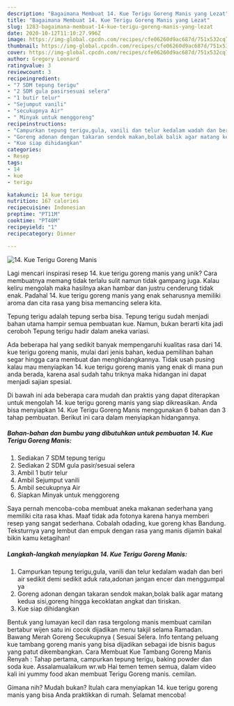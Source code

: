 ```yaml
---
description: "Bagaimana Membuat 14. Kue Terigu Goreng Manis yang Lezat"
title: "Bagaimana Membuat 14. Kue Terigu Goreng Manis yang Lezat"
slug: 1283-bagaimana-membuat-14-kue-terigu-goreng-manis-yang-lezat
date: 2020-10-12T11:10:27.996Z
image: https://img-global.cpcdn.com/recipes/cfe06260d9ac687d/751x532cq70/14-kue-terigu-goreng-manis-foto-resep-utama.jpg
thumbnail: https://img-global.cpcdn.com/recipes/cfe06260d9ac687d/751x532cq70/14-kue-terigu-goreng-manis-foto-resep-utama.jpg
cover: https://img-global.cpcdn.com/recipes/cfe06260d9ac687d/751x532cq70/14-kue-terigu-goreng-manis-foto-resep-utama.jpg
author: Gregory Leonard
ratingvalue: 3
reviewcount: 3
recipeingredient:
- "7 SDM tepung terigu"
- "2 SDM gula pasirsesuai selera"
- "1 butir telur"
- "Sejumput vanili"
- "secukupnya Air"
- " Minyak untuk menggoreng"
recipeinstructions:
- "Campurkan tepung terigu,gula, vanili dan telur kedalam wadah dan beri air sedikit demi sedikit aduk rata,adonan jangan encer dan menggumpal ya"
- "Goreng adonan dengan takaran sendok makan,bolak balik agar matang kedua sisi,goreng hingga kecoklatan angkat dan tiriskan."
- "Kue siap dihidangkan"
categories:
- Resep
tags:
- 14
- kue
- terigu

katakunci: 14 kue terigu 
nutrition: 167 calories
recipecuisine: Indonesian
preptime: "PT11M"
cooktime: "PT40M"
recipeyield: "1"
recipecategory: Dinner

---
```



![14. Kue Terigu Goreng Manis](https://img-global.cpcdn.com/recipes/cfe06260d9ac687d/751x532cq70/14-kue-terigu-goreng-manis-foto-resep-utama.jpg)

Lagi mencari inspirasi resep 14. kue terigu goreng manis yang unik? Cara membuatnya memang tidak terlalu sulit namun tidak gampang juga. Kalau keliru mengolah maka hasilnya akan hambar dan justru cenderung tidak enak. Padahal 14. kue terigu goreng manis yang enak seharusnya memiliki aroma dan cita rasa yang bisa memancing selera kita.

Tepung terigu adalah tepung serba bisa. Tepung terigu sudah menjadi bahan utama hampir semua pembuatan kue. Namun, bukan berarti kita jadi ceroboh Tepung terigu hadir dalam aneka variasi.

Ada beberapa hal yang sedikit banyak mempengaruhi kualitas rasa dari 14. kue terigu goreng manis, mulai dari jenis bahan, kedua pemilihan bahan segar hingga cara membuat dan menghidangkannya. Tidak usah pusing kalau mau menyiapkan 14. kue terigu goreng manis yang enak di mana pun anda berada, karena asal sudah tahu triknya maka hidangan ini dapat menjadi sajian spesial.


Di bawah ini ada beberapa cara mudah dan praktis yang dapat diterapkan untuk mengolah 14. kue terigu goreng manis yang siap dikreasikan. Anda bisa menyiapkan 14. Kue Terigu Goreng Manis menggunakan 6 bahan dan 3 tahap pembuatan. Berikut ini cara dalam menyiapkan hidangannya.

<!--inarticleads1-->

##### Bahan-bahan dan bumbu yang dibutuhkan untuk pembuatan 14. Kue Terigu Goreng Manis:

1. Sediakan 7 SDM tepung terigu
1. Sediakan 2 SDM gula pasir/sesuai selera
1. Ambil 1 butir telur
1. Ambil Sejumput vanili
1. Ambil secukupnya Air
1. Siapkan  Minyak untuk menggoreng


Saya pernah mencoba-coba membuat aneka makanan sederhana yang memiliki cita rasa khas. Maaf tidak ada fotonya karena hanya memberi resep yang sangat sederhana. Cobalah odading, kue goreng khas Bandung. Teksturnya yang lembut dan empuk dengan rasa yang manis dijamin bakal bikin kamu ketagihan! 

<!--inarticleads2-->

##### Langkah-langkah menyiapkan 14. Kue Terigu Goreng Manis:

1. Campurkan tepung terigu,gula, vanili dan telur kedalam wadah dan beri air sedikit demi sedikit aduk rata,adonan jangan encer dan menggumpal ya
1. Goreng adonan dengan takaran sendok makan,bolak balik agar matang kedua sisi,goreng hingga kecoklatan angkat dan tiriskan.
1. Kue siap dihidangkan


Bentuk yang lumayan kecil dan rasa tergolong manis membuat camilan bertabur wijen satu ini cocok dijadikan menu takjil selama Ramadan. Bawang Merah Goreng Secukupnya ( Sesuai Selera. Info tentang peluang kue tambang goreng manis yang bisa dijadikan sebagai ide bisnis bagus yang patut dikembangkan. Cara Membuat Kue Tambang Goreng Manis Renyah : Tahap pertama, campurkan tepung terigu, baking powder dan soda kue. Assalamualaikum wr.wb Hai temen temen semua, dalam video kali ini yummy food akan membuat Terigu Goreng manis. cemilan. 

Gimana nih? Mudah bukan? Itulah cara menyiapkan 14. kue terigu goreng manis yang bisa Anda praktikkan di rumah. Selamat mencoba!
